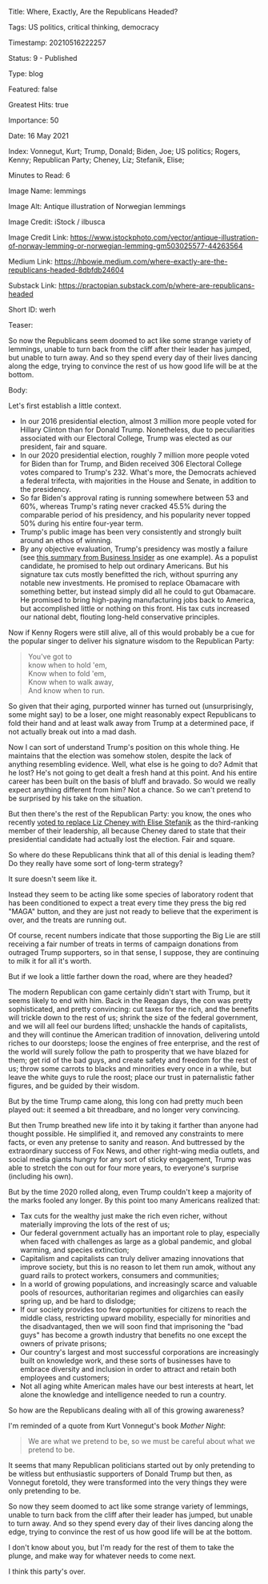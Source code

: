 Title:  Where, Exactly, Are the Republicans Headed?

Tags:   US politics, critical thinking, democracy

Timestamp: 20210516222257

Status: 9 - Published

Type:   blog

Featured: false

Greatest Hits: true

Importance: 50

Date:   16 May 2021

Index:  Vonnegut, Kurt; Trump, Donald; Biden, Joe; US politics; Rogers, Kenny; Republican Party; Cheney, Liz; Stefanik, Elise; 

Minutes to Read: 6

Image Name: lemmings

Image Alt: Antique illustration of Norwegian lemmings

Image Credit: iStock / ilbusca

Image Credit Link: https://www.istockphoto.com/vector/antique-illustration-of-norway-lemming-or-norwegian-lemming-gm503025577-44263564

Medium Link: https://hbowie.medium.com/where-exactly-are-the-republicans-headed-8dbfdb24604

Substack Link: https://practopian.substack.com/p/where-are-republicans-headed

Short ID: werh

Teaser: 

So now the Republicans seem doomed to act like some strange variety of lemmings, unable to turn back from the cliff after their leader has jumped, but unable to turn away. And so they spend every day of their lives dancing along the edge, trying to convince the rest of us how good life will be at the bottom.


Body: 

Let's first establish a little context. 

+ In our 2016 presidential election, almost 3 million more people voted for Hillary Clinton than for Donald Trump. Nonetheless, due to peculiarities associated with our Electoral College, Trump was elected as our president, fair and square. 
+ In our 2020 presidential election, roughly 7 million more people voted for Biden than for Trump, and Biden received 306 Electoral College votes compared to Trump's 232. What's more, the Democrats achieved a federal trifecta, with majorities in the House and Senate, in addition to the presidency. 
+ So far Biden's approval rating is running somewhere between 53 and 60%, whereas Trump's rating never cracked 45.5% during the comparable period of his presidency, and his popularity never topped 50% during his entire four-year term. 
+ Trump's public image has been very consistently and strongly built around an ethos of winning. 
+ By any objective evaluation, Trump's presidency was mostly a failure (see [this summary from Business Insider][bi] as one example). As a populist candidate, he promised to help out ordinary Americans. But his signature tax cuts mostly benefitted the rich, without spurring any notable new investments. He promised to replace Obamacare with something better, but instead simply did all he could to gut Obamacare. He promised to bring high-paying manufacturing jobs back to America, but accomplished little or nothing on this front. His tax cuts increased our national debt, flouting long-held conservative principles. 

Now if Kenny Rogers were still alive, all of this would probably be a cue for the popular singer to deliver his signature wisdom to the Republican Party:

> You've got to   
> know when to hold 'em,  
> Know when to fold 'em,  
> Know when to walk away,  
> And know when to run.

So given that their aging, purported winner has turned out (unsurprisingly, some might say) to be a loser, one might reasonably expect Republicans to fold their hand and at least walk away from Trump at a determined pace, if not actually break out into a mad dash. 

Now I can sort of understand Trump's position on this whole thing. He maintains that the election was somehow stolen, despite the lack of anything resembling evidence. Well, what else is he going to do? Admit that he lost? He's not going to get dealt a fresh hand at this point. And his entire career has been built on the basis of bluff and bravado. So would we really expect anything different from him? Not a chance. So we can't pretend to be surprised by his take on the situation. 

But then there's the rest of the Republican Party: you know, the ones who recently [voted to replace Liz Cheney with Elise Stefanik][stefanik] as the third-ranking member of their leadership, all because Cheney dared to state that their presidential candidate had actually lost the election. Fair and square. 

So where do these Republicans think that all of this denial is leading them? Do they really have some sort of long-term strategy? 

It sure doesn't seem like it. 

Instead they seem to be acting like some species of laboratory rodent that has been conditioned to expect a treat every time they press the big red "MAGA" button, and they are just not ready to believe that the experiment is over, and the treats are running out. 

Of course, recent numbers indicate that those supporting the Big Lie are still receiving a fair number of treats in terms of campaign donations from outraged Trump supporters, so in that sense, I suppose, they are continuing to milk it for all it's worth.

But if we look a little farther down the road, where are they headed?

The modern Republican con game certainly didn't start with Trump, but it seems likely to end with him. Back in the Reagan days, the con was pretty sophisticated, and pretty convincing: cut taxes for the rich, and the benefits will trickle down to the rest of us; shrink the size of the federal government, and we will all feel our burdens lifted; unshackle the hands of capitalists, and they will continue the American tradition of innovation, delivering untold riches to our doorsteps; loose the engines of free enterprise, and the rest of the world will surely follow the path to prosperity that we have blazed for them; get rid of the bad guys, and create safety and freedom for the rest of us; throw some carrots to blacks and minorities every once in a while, but leave the white guys to rule the roost; place our trust in paternalistic father figures, and be guided by their wisdom. 

But by the time Trump came along, this long con had pretty much been played out: it seemed a bit threadbare, and no longer very convincing. 

But then Trump breathed new life into it by taking it farther than anyone had thought possible. He simplified it, and removed any constraints to mere facts, or even any pretense to sanity and reason. And buttressed by the extraordinary success of Fox News, and other right-wing media outlets, and social media giants hungry for any sort of sticky engagement, Trump was able to stretch the con out for four more years, to everyone's surprise (including his own).  

But by the time 2020 rolled along, even Trump couldn't keep a majority of the marks fooled any longer. By this point too many Americans realized that:

+ Tax cuts for the wealthy just make the rich even richer, without materially improving the lots of the rest of us;
+ Our federal government actually has an important role to play, especially when faced with challenges as large as a global pandemic, and global warming, and species extinction; 
+ Capitalism and capitalists can truly deliver amazing innovations that improve society, but this is no reason to let them run amok, without any guard rails to protect workers, consumers and communities;
+ In a world of growing populations, and increasingly scarce and valuable pools of resources, authoritarian regimes and oligarchies can easily spring up, and be hard to dislodge;
+ If our society provides too few opportunities for citizens to reach the middle class, restricting upward mobility, especially for minorities and the disadvantaged, then we will soon find that imprisoning the "bad guys" has become a growth industry that benefits no one except the owners of private prisons; 
+ Our country's largest and most successful corporations are increasingly built on knowledge work, and these sorts of businesses have to embrace diversity and inclusion in order to attract and retain both employees and customers;
+ Not all aging white American males have our best interests at heart, let alone the knowledge and intelligence needed to run a country.  

So how are the Republicans dealing with all of this growing awareness?

I'm reminded of a quote from Kurt Vonnegut's book *Mother Night*:

> We are what we pretend to be, so we must be careful about what we pretend to be.

It seems that many Republican politicians started out by only pretending to be witless but enthusiastic supporters of Donald Trump but then, as Vonnegut foretold, they were transformed into the very things they were only pretending to be. 

So now they seem doomed to act like some strange variety of lemmings, unable to turn back from the cliff after their leader has jumped, but unable to turn away. And so they spend every day of their lives dancing along the edge, trying to convince the rest of us how good life will be at the bottom.

I don't know about you, but I'm ready for the rest of them to take the plunge, and make way for whatever needs to come next. 

I think this party's over. 

[2016]: https://en.wikipedia.org/wiki/2016_United_States_presidential_election

[bi]: https://www.businessinsider.com/trump-biggest-accomplishments-and-failures-heading-into-2020-2019-12

[heather]: https://heathercoxrichardson.substack.com/p/may-12-2021

[stefanik]: https://www.npr.org/2021/05/14/996540840/new-yorks-elise-stefanik-installed-as-new-gop-conference-chair
